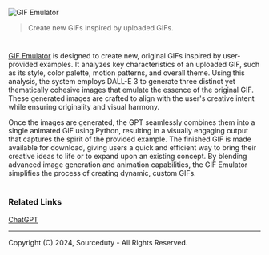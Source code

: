 ![GIF Emulator](https://github.com/user-attachments/assets/8b6998de-c6bb-408e-97e1-b4f139ae495e)

> Create new GIFs inspired by uploaded GIFs.
#

[GIF Emulator](https://chatgpt.com/g/g-rwTKxjxiU-gif-emulator) is designed to create new, original GIFs inspired by user-provided examples. It analyzes key characteristics of an uploaded GIF, such as its style, color palette, motion patterns, and overall theme. Using this analysis, the system employs DALL-E 3 to generate three distinct yet thematically cohesive images that emulate the essence of the original GIF. These generated images are crafted to align with the user's creative intent while ensuring originality and visual harmony.

Once the images are generated, the GPT seamlessly combines them into a single animated GIF using Python, resulting in a visually engaging output that captures the spirit of the provided example. The finished GIF is made available for download, giving users a quick and efficient way to bring their creative ideas to life or to expand upon an existing concept. By blending advanced image generation and animation capabilities, the GIF Emulator simplifies the process of creating dynamic, custom GIFs.

#
### Related Links

[ChatGPT](https://github.com/sourceduty/ChatGPT)

***
Copyright (C) 2024, Sourceduty - All Rights Reserved.
